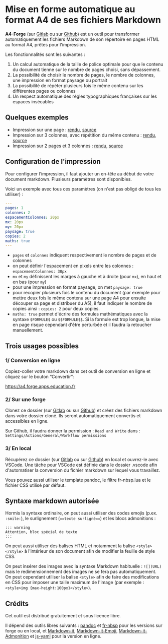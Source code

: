 <!-- ---
title: A4-Forge
description: Un outil pour transformer automatiquement les fichier Markdown de son répertoire en pages HTML au format A4, prêtes pour l'impression
header-includes: |
  <link rel="stylesheet" href="https://unpkg.com/sakura.css/css/sakura.css" media="screen" />
  <link rel="stylesheet" href="https://unpkg.com/sakura.css/css/sakura-dark.css" media="screen and (prefers-color-scheme: dark)" />
  <style>pre > code {white-space: pre-line;}a{color:darkorchid!important}</style>
--- -->

# Mise en forme automatique au format A4 de ses fichiers Markdown

**A4-Forge** (sur [Gitlab](https://forge.apps.education.fr/eyssette/a4-forge) ou sur [Github](https://github.com/eyssette/a4-forge)) est un outil pour transformer automatiquement les fichiers Markdown de son répertoire en pages HTML au format A4, prêtes pour l'impression.

Les fonctionnalités sont les suivantes :

1. Un calcul automatique de la taille de police optimale pour que le contenu du document tienne sur le nombre de pages choisi, sans dépassement.
2. La possibilité de choisir le nombre de pages, le nombre de colonnes, une impression en format paysage ou portrait
3. La possibilité de répéter plusieurs fois le même contenu sur les différentes pages ou colonnes
4. Un respect automatique des règles typographiques françaises sur les espaces insécables

## Quelques exemples

- Impression sur une page : [rendu](https://eyssette.forge.apps.education.fr/a4-forge/test-1page), [source](https://forge.apps.education.fr/eyssette/a4-forge/-/blob/main/test-1page.md?plain=1)
- Impression sur 3 colonnes, avec répétition du même contenu : [rendu](https://eyssette.forge.apps.education.fr/a4-forge/test-3colonnes-copies), [source](https://forge.apps.education.fr/eyssette/a4-forge/-/blob/main/test-3colonnes-copies.md?plain=1)
- Impression sur 2 pages et 3 colonnes : [rendu](https://eyssette.forge.apps.education.fr/a4-forge/test-2pages), [source](https://forge.apps.education.fr/eyssette/a4-forge/-/blob/main/test-2pages.md?plain=1)


## Configuration de l'impression

Pour configurer l’impression, il faut ajouter un en-tête au début de votre document markdown. Plusieurs paramètres sont disponibles.

Voici un exemple avec tous ces paramètres (on n'est pas obligé de tous les utiliser) :

```yaml
---
pages: 1
colonnes: 2
espacementColonnes: 20px
mx: 20px
my: 20px
paysage: true
copies: 2
maths: true
---
```

- `pages` et `colonnes` indiquent respectivement le nombre de pages et de colonnes
- on peut définir l'espacement en pixels entre les colonnes : `espacementColonnes: 30px`
- `mx` et `my` définissent les marges à gauche et à droite (pour `mx`), en haut et en bas (pour `my`)
- pour une impression en format paysage, on met `paysage: true`
- pour recopier plusieurs fois le contenu du document (par exemple pour mettre deux fois le même contenu sur une page A4 pour ensuite découper sa page et distribuer du A5), il faut indiquer le nombre de copies ainsi : `copies: 2` pour deux copies.
- `maths: true` permet d'écrire des formules mathématiques avec la syntaxe `$FORMULE$` ou `$$FORMULE$$`. Si la formule est trop longue, la mise en page risque cependant d'être perturbée et il faudra la retoucher manuellement.


## Trois usages possibles

### 1/ Conversion en ligne

Copiez-coller votre markdown dans cet outil de conversion en ligne et cliquez sur le bouton “Convertir”:

<https://a4.forge.apps.education.fr>


### 2/ Sur une forge

Clonez ce dossier (sur [Gitlab](https://forge.apps.education.fr/eyssette/a4-forge) ou sur [Github](https://github.com/eyssette/a4-forge)) et créez des fichiers markdown dans votre dossier cloné.
Ils seront automatiquement convertis et accessibles en ligne.

Sur Github, il faudra donner la permission : `Read and Write` dans : `Settings/Actions/General/Workflow permissions`

### 3/ En local

Récupérez ce dossier (sur [Gitlab](https://forge.apps.education.fr/eyssette/a4-forge) ou sur [Github](https://github.com/eyssette/a4-forge)) en local et ouvrez-le avec VSCode. Une tâche pour VSCode est définie dans le dossier .vscode afin d'automatiser la conversion du fichier markdown sur lequel vous travaillez.

Vous pouvez aussi utiliser le template pandoc, le filtre fr-nbsp.lua et le fichier CSS utilisé par défaut.

## Syntaxe markdown autorisée

Hormis la syntaxe ordinaire, on peut aussi utiliser des codes emojis (p.ex. `:smile:`), le surlignement (`==texte surligné==`) et les blocs admonitions :

```
::: warning
Attention, bloc spécial de texte
:::
```

On peut aussi utiliser des balises HTML et notamment la balise `<style></style>` à l'intérieur de son document afin de modifier la feuille de style CSS.

On peut insérer des images avec la syntaxe Markdown habituelle : `![](URL)` mais le redimensionnement des images ne se fera pas automatiquement. On peut cependant utiliser la balise `<style>` afin de faire des modifications en CSS pour imposer une taille maximum de l'image (par exemple : `<style>img {max-height:100px}</style>`).


## Crédits

Cet outil est distribué gratuitement et sous licence libre.

Il dépend des outils libres suivants : [pandoc](https://pandoc.org/) et [fr-nbsp](https://github.com/InseeFrLab/pandoc-filter-fr-nbsp) pour les versions sur forge ou en local, et [Markdown-it](https://github.com/markdown-it/markdown-it), [Markdown-it-Emoji](https://github.com/markdown-it/markdown-it-emoji), [Markdown-it-Admonition](https://github.com/docarys/markdown-it-admonition)  et [js-yaml](https://github.com/nodeca/js-yaml) pour la version en ligne.
